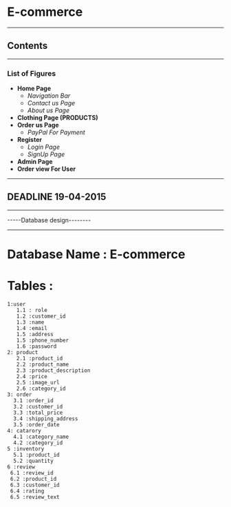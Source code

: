 # E-commerce
---
## Contents
***
### List of Figures

- **Home Page**
  - *Navigation Bar*
  - *Contact us Page*
  - *About us Page*
- **Clothing Page (PRODUCTS)**
- **Order us Page**
  - *PayPal For Payment*
- **Register**
  - *Login Page*
  - *SignUp Page*
- **Admin Page**
- **Order view For User**

***

## DEADLINE 19-04-2015

---

-----Database design--------
 
---
 # Database Name : E-commerce
 # Tables :
    1:user
       1.1 : role	
       1.2 :customer_id
       1.3 :name	
       1.4 :email
       1.5 :address
       1.5 :phone_number
       1.6 :password	
    2: product
       2.1 :product_id
       2.2 :product_name
       2.3 :product_description
       2.4 :price
       2.5 :image_url	
       2.6 :category_id	
    3: order
      3.1 :order_id
      3.2 :customer_id
      3.3 :total_price
      3.4 :shipping_address	
      3.5 :order_date
    4: catarory
      4.1 :category_name
      4.2 :category_id
    5 :inventory
      5.1 :product_id
      5.2 :quantity
    6 :review
     6.1 :review_id
     6.2 :product_id
     6.3 :customer_id
     6.4 :rating	
     6.5 :review_text
    
    


